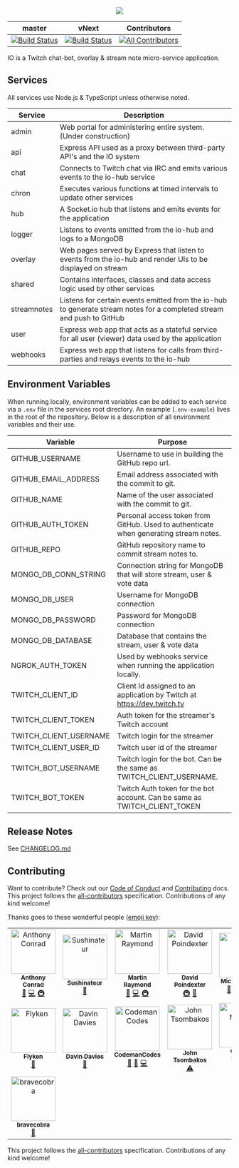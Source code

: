 <p align="center">
    <img src="https://user-images.githubusercontent.com/1228996/61920397-11dc2d80-af1f-11e9-9695-7263d1e1d0f2.png"/>
</p>

| master | vNext | Contributors |
| --- | --- | --- |
| [![Build Status](https://dev.azure.com/michaeljolley/io-bot/_apis/build/status/Build%20IO?branchName=master)](https://dev.azure.com/michaeljolley/io-bot/_build/latest?definitionId=3&branchName=master) | [![Build Status](https://dev.azure.com/michaeljolley/io-bot/_apis/build/status/Build%20IO?branchName=vNext)](https://dev.azure.com/michaeljolley/io-bot/_build/latest?definitionId=3&branchName=vNext) |[![All Contributors](https://img.shields.io/badge/all_contributors-15-orange.svg?style=flat-square)](#contributors) |

IO is a Twitch chat-bot, overlay & stream note micro-service application.

## Services

All services use Node.js & TypeScript unless otherwise noted.

| Service        | Description                                                                                                             |
| ---            | ---                                                                                                                     |
| admin          | Web portal for administering entire system. (Under construction)                                                        |
| api            | Express API used as a proxy between third-party API's and the IO system                                                 |
| chat           | Connects to Twitch chat via IRC and emits various events to the io-hub service                                          |
| chron          | Executes various functions at timed intervals to update other services                                                  |
| hub            | A Socket.io hub that listens and emits events for the application                                                       |
| logger         | Listens to events emitted from the io-hub and logs to a MongoDB                                                         |
| overlay        | Web pages served by Express that listen to events from the io-hub and render UIs to be displayed on stream              |
| shared         | Contains interfaces, classes and data access logic used by other services                                               |
| streamnotes    | Listens for certain events emitted from the io-hub to generate stream notes for a completed stream and push to GitHub   |
| user           | Express web app that acts as a stateful service for all user (viewer) data used by the application                      |
| webhooks       | Express web app that listens for calls from third-parties and relays events to the io-hub                               |

## Environment Variables

When running locally, environment variables can be added to each service via a `.env` file in the services root directory.  An example
(`.env-example`) lives in the root of the repository.  Below is a description of all environment variables and their use.

| Variable                | Purpose                                                                                                     |
| ---                     | ---                                                                                                         |
| GITHUB_USERNAME             | Username to use in building the GitHub repo url.             |
| GITHUB_EMAIL_ADDRESS         | Email address associated with the commit to git.                                           |
| GITHUB_NAME             | Name of the user associated with the commit to git. |
| GITHUB_AUTH_TOKEN       | Personal access token from GitHub.  Used to authenticate when generating stream notes. |
| GITHUB_REPO             | GitHub repository name to commit stream notes to. |
| MONGO_DB_CONN_STRING    | Connection string for MongoDB that will store stream, user & vote data                                      |
| MONGO_DB_USER           | Username for MongoDB connection                                                                             |
| MONGO_DB_PASSWORD       | Password for MongoDB connection                                                                             |
| MONGO_DB_DATABASE       | Database that contains the stream, user & vote data                                                         |
| NGROK_AUTH_TOKEN        | Used by webhooks service when running the application locally.                                              |
| TWITCH_CLIENT_ID        | Client Id assigned to an application by Twitch at https://dev.twitch.tv                                     |
| TWITCH_CLIENT_TOKEN     | Auth token for the streamer's Twitch account                                                                |
| TWITCH_CLIENT_USERNAME  | Twitch login for the streamer                                                                               |
| TWITCH_CLIENT_USER_ID   | Twitch user id of the streamer                                                                              |
| TWITCH_BOT_USERNAME     | Twitch login for the bot.  Can be the same as TWITCH_CLIENT_USERNAME.                                       |
| TWITCH_BOT_TOKEN        | Twitch Auth token for the bot account.  Can be same as TWITCH_CLIENT_TOKEN                                  |

## Release Notes

See [CHANGELOG.md](CHANGELOG.md)

## Contributing

Want to contribute? Check out our [Code of Conduct](CODE_OF_CONDUCT.md) and [Contributing](CONTRIBUTING.md) docs. This project follows the [all-contributors](https://github.com/all-contributors/all-contributors) specification.  Contributions of any kind welcome!

Thanks goes to these wonderful people ([emoji key](https://allcontributors.org/docs/en/emoji-key)):

<!-- ALL-CONTRIBUTORS-LIST:START - Do not remove or modify this section -->
<!-- prettier-ignore -->
<table>
  <tr>
    <td align="center"><a href="https://github.com/parithon"><img src="https://avatars3.githubusercontent.com/u/8602418?v=4" width="100px;" alt="Anthony Conrad"/><br /><sub><b>Anthony Conrad</b></sub></a><br /><a href="#ideas-parithon" title="Ideas, Planning, & Feedback">🤔</a> <a href="https://github.com/MichaelJolley/io/commits?author=parithon" title="Code">💻</a> <a href="#infra-parithon" title="Infrastructure (Hosting, Build-Tools, etc)">🚇</a></td>
    <td align="center"><a href="https://github.com/sushinateur"><img src="https://avatars3.githubusercontent.com/u/36899634?v=4" width="100px;" alt="Sushinateur"/><br /><sub><b>Sushinateur</b></sub></a><br /><a href="#ideas-sushinateur" title="Ideas, Planning, & Feedback">🤔</a></td>
    <td align="center"><a href="http://www.codephobia.com"><img src="https://avatars1.githubusercontent.com/u/6385224?v=4" width="100px;" alt="Martin Raymond"/><br /><sub><b>Martin Raymond</b></sub></a><br /><a href="#ideas-codephobia" title="Ideas, Planning, & Feedback">🤔</a> <a href="https://github.com/MichaelJolley/io/commits?author=codephobia" title="Code">💻</a> <a href="#infra-codephobia" title="Infrastructure (Hosting, Build-Tools, etc)">🚇</a></td>
    <td align="center"><a href="https://drp3.me/"><img src="https://avatars0.githubusercontent.com/u/119065?v=4" width="100px;" alt="David Poindexter"/><br /><sub><b>David Poindexter</b></sub></a><br /><a href="#infra-mtheoryx" title="Infrastructure (Hosting, Build-Tools, etc)">🚇</a> <a href="#ideas-mtheoryx" title="Ideas, Planning, & Feedback">🤔</a></td>
    <td align="center"><a href="https://michaeljolley.com/"><img src="https://avatars2.githubusercontent.com/u/1228996?v=4" width="100px;" alt="Michael Jolley"/><br /><sub><b>Michael Jolley</b></sub></a><br /><a href="#ideas-MichaelJolley" title="Ideas, Planning, & Feedback">🤔</a> <a href="https://github.com/MichaelJolley/io/commits?author=MichaelJolley" title="Code">💻</a> <a href="#infra-MichaelJolley" title="Infrastructure (Hosting, Build-Tools, etc)">🚇</a> <a href="https://github.com/MichaelJolley/io/commits?author=MichaelJolley" title="Documentation">📖</a></td>
    <td align="center"><a href="https://github.com/andresamaris"><img src="https://avatars0.githubusercontent.com/u/19216518?v=4" width="100px;" alt="Andrés Amarís"/><br /><sub><b>Andrés Amarís</b></sub></a><br /><a href="https://github.com/MichaelJolley/io/commits?author=andresamaris" title="Code">💻</a></td>
    <td align="center"><a href="https://c-j.tech"><img src="https://avatars0.githubusercontent.com/u/3969086?v=4" width="100px;" alt="Chris Jones"/><br /><sub><b>Chris Jones</b></sub></a><br /><a href="#ideas-cmjchrisjones" title="Ideas, Planning, & Feedback">🤔</a></td>
  </tr>
  <tr>
    <td align="center"><a href="https://github.com/Flyken271"><img src="https://avatars0.githubusercontent.com/u/39961800?v=4" width="100px;" alt="Flyken"/><br /><sub><b>Flyken</b></sub></a><br /><a href="#ideas-Flyken271" title="Ideas, Planning, & Feedback">🤔</a></td>
    <td align="center"><a href="https://github.com/copperbeardy"><img src="https://avatars3.githubusercontent.com/u/4822063?v=4" width="100px;" alt="Davin Davies"/><br /><sub><b>Davin Davies</b></sub></a><br /><a href="#ideas-copperbeardy" title="Ideas, Planning, & Feedback">🤔</a></td>
    <td align="center"><a href="https://github.com/CodemanCodes"><img src="https://avatars3.githubusercontent.com/u/46641880?v=4" width="100px;" alt="CodemanCodes"/><br /><sub><b>CodemanCodes</b></sub></a><br /><a href="#ideas-CodemanCodes" title="Ideas, Planning, & Feedback">🤔</a> <a href="#userTesting-CodemanCodes" title="User Testing">📓</a> <a href="https://github.com/MichaelJolley/io/commits?author=CodemanCodes" title="Code">💻</a></td>
    <td align="center"><a href="https://github.com/jtsom"><img src="https://avatars1.githubusercontent.com/u/13488?v=4" width="100px;" alt="John Tsombakos"/><br /><sub><b>John Tsombakos</b></sub></a><br /><a href="https://github.com/MichaelJolley/io/commits?author=jtsom" title="Tests">⚠️</a></td>
    <td align="center"><a href="http://murrayit.org"><img src="https://avatars0.githubusercontent.com/u/20172166?v=4" width="100px;" alt="Chance Murray"/><br /><sub><b>Chance Murray</b></sub></a><br /><a href="https://github.com/MichaelJolley/io/commits?author=chancesm" title="Code">💻</a></td>
    <td align="center"><a href="http://electrichavoc.tv"><img src="https://avatars1.githubusercontent.com/u/3020276?v=4" width="100px;" alt="ElectricHavoc"/><br /><sub><b>ElectricHavoc</b></sub></a><br /><a href="https://github.com/MichaelJolley/io/commits?author=electrichavoc" title="Code">💻</a></td>
    <td align="center"><a href="https://github.com/jedelfraisse"><img src="https://avatars0.githubusercontent.com/u/2048024?v=4" width="100px;" alt="Jonathan Delfraisse"/><br /><sub><b>Jonathan Delfraisse</b></sub></a><br /><a href="https://github.com/MichaelJolley/io/commits?author=jedelfraisse" title="Tests">⚠️</a></td>
  </tr>
  <tr>
    <td align="center"><a href="http://www.bravecobra.com"><img src="https://avatars3.githubusercontent.com/u/391353?v=4" width="100px;" alt="bravecobra"/><br /><sub><b>bravecobra</b></sub></a><br /><a href="#ideas-bravecobra" title="Ideas, Planning, & Feedback">🤔</a></td>
  </tr>
</table>

<!-- ALL-CONTRIBUTORS-LIST:END -->

This project follows the [all-contributors](https://github.com/all-contributors/all-contributors) specification. Contributions of any kind welcome!
